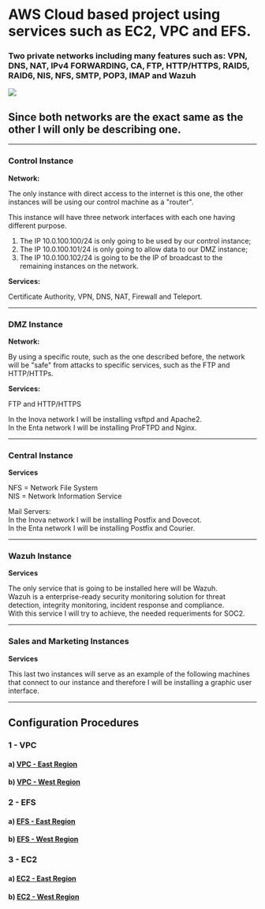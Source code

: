 # AWS Cloud based project using services such as EC2, VPC and EFS.
### Two private networks including many features such as: VPN, DNS, NAT, IPv4 FORWARDING, CA, FTP, HTTP/HTTPS, RAID5, RAID6, NIS, NFS, SMTP, POP3, IMAP and Wazuh 
<img src="https://user-images.githubusercontent.com/58471643/153781830-0236103d-3f8c-4b93-8a16-261f7d7c32ee.png"/>

## Since both networks are the exact same as the other I will only be describing one.
---
### Control Instance

**Network:**

The only instance with direct access to the internet is this one, the other instances will be using our control machine as a "router".

This instance will have three network interfaces with each one having different purpose.

1. The IP 10.0.100.100/24 is only going to be used by our control instance;
2. The IP 10.0.100.101/24 is only going to allow data to our DMZ instance;
3. The IP 10.0.100.102/24 is going to be the IP of broadcast to the remaining instances on the network.

**Services:**

Certificate Authority, VPN, DNS, NAT, Firewall and Teleport.

---

### DMZ Instance

**Network:**

By using a specific route, such as the one described before, the network will be "safe" from attacks to specific services, such as the FTP and HTTP/HTTPs.

**Services:**

FTP and HTTP/HTTPS

In the Inova network I will be installing vsftpd and Apache2.<br>
In the Enta network I will be installing ProFTPD and Nginx.

---

### Central Instance

**Services**

NFS = Network File System<br>
NIS = Network Information Service

Mail Servers:<br>
In the Inova network I will be installing Postfix and Dovecot.<br>
In the Enta network I will be installing Postfix and Courier.

---

### Wazuh Instance

**Services**

The only service that is going to be installed here will be Wazuh.<br>
Wazuh is a enterprise-ready security monitoring solution for threat detection, integrity monitoring, incident response and compliance.<br>
With this service I will try to achieve, the needed requeriments for SOC2.

---

### Sales and Marketing Instances

**Services**

This last two instances will serve as an example of the following machines that connect to our instance and therefore I will be installing a graphic user interface.

---

## Configuration Procedures

### 1 - VPC <br>
#### a) [VPC - East Region](https://github.com/rodrigopires01/AWS-Cloud/blob/main/Project/VPC/VPC%20East%20Region) <br>
#### b) [VPC - West Region](https://github.com/rodrigopires01/AWS-Cloud/blob/main/Project/VPC/VPC%20West%20Region) <br>


### 2 - EFS <br>
#### a) [EFS - East Region](https://github.com/rodrigopires01/AWS-Cloud/blob/main/Project/EFS/EFS%20East%20Region) <br>
#### b) [EFS - West Region](https://github.com/rodrigopires01/AWS-Cloud/blob/main/Project/EFS/EFS%20West%20Region) <br>



### 3 - EC2 <br>
#### a) [EC2 - East Region](https://github.com/rodrigopires01/AWS-Cloud/blob/main/Project/EC2/EC2%20East%20Region) <br>
#### b) [EC2 - West Region](https://github.com/rodrigopires01/AWS-Cloud/blob/main/Project/EC2/EC2%20West%20Region) <br>
